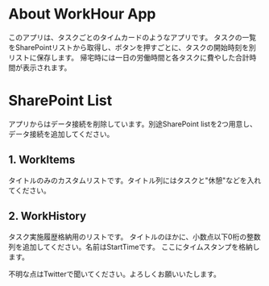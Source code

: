# About WorkHour App
このアプリは、タスクごとのタイムカードのようなアプリです。
タスクの一覧をSharePointリストから取得し、ボタンを押すごとに、タスクの開始時刻を別リストに保存します。
帰宅時には一日の労働時間と各タスクに費やした合計時間が表示されます。


# SharePoint List
アプリからはデータ接続を削除しています。別途SharePoint listを2つ用意し、データ接続を追加してください。

## 1. WorkItems

タイトルのみのカスタムリストです。タイトル列にはタスクと"休憩"などを入れてください。

## 2. WorkHistory

タスク実施履歴格納用のリストです。
タイトルのほかに、小数点以下0桁の整数列を追加してください。名前はStartTimeです。
ここにタイムスタンプを格納します。

不明な点はTwitterで聞いてください。よろしくお願いいたします。
